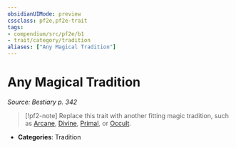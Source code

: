```yaml
---
obsidianUIMode: preview
cssclass: pf2e,pf2e-trait
tags:
- compendium/src/pf2e/b1
- trait/category/tradition
aliases: ["Any Magical Tradition"]
---
```

# Any Magical Tradition  
*Source: Bestiary p. 342*  

> [!pf2-note]
> Replace this trait with another fitting magic tradition, such as [Arcane](rules/traits/arcane.md), [Divine](rules/traits/divine.md), [Primal](rules/traits/primal.md), or [Occult](rules/traits/occult.md).

- **Categories**: Tradition